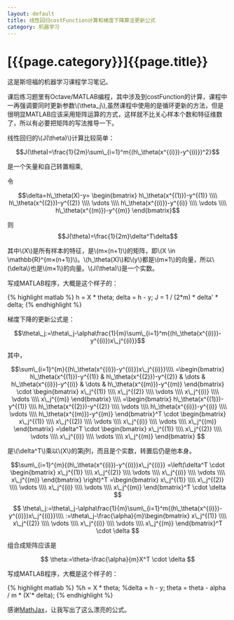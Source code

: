 ```yaml
---
layout: default
title: 线性回归costFunction计算和梯度下降算法更新公式
category: 机器学习
---
```


\[{{page.category}}\]{{page.title}}
===============

这是斯坦福的机器学习课程学习笔记。

课后练习题里有Octave/MATLAB编程，其中涉及到costFunction的计算，课程中一再强调要同时更新参数\\(\theta_j\\),虽然课程中使用的是循环更新的方法，但是很明显MATLAB应该采用矩阵运算的方式，这样就不比关心样本个数和特征维数了，所以有必要把矩阵的写法推导一下。

线性回归的\\(J(\theta)\\)计算比较简单：

$$J(\theta)=\frac{1}{2m}\sum\_{i=1}^m{(h\_\theta(x^{(i)})-y^{(i)})^2}$$

是一个矢量和自己转置相乘,

令

$$\delta=h\_\theta(X)-y=
\begin{bmatrix}
h\_\theta(x^{(1)})-y^{(1)} \\\\
h\_\theta(x^{(2)})-y^{(2)} \\\\
\vdots \\\\
h\_\theta(x^{(i)})-y^{(i)} \\\\
\vdots \\\\
h\_\theta(x^{(m)})-y^{(m)} 
\end{bmatrix}$$

则
$$J(\theta)=\frac{1}{2m}\delta^T\delta$$

其中\\(X\\)是所有样本的特征，是\\(m×(n+1)\\)的矩阵，即\\(X \in \mathbb{R}^{m×(n+1)}\\)。\\(h\_\theta(X)\\)和\\(y\\)都是\\(m×1\\)的向量，所以\\(\delta\\)也是\\(m×1\\)的向量。\\(J(\theta)\\)是一个实数。


写成MATLAB程序，大概是这个样子的：

{% highlight matlab %}
h = X * theta;
delta = h - y;
J = 1 / (2*m) * delta' * delta;
{% endhighlight %}

梯度下降的更新公式是：

$$\theta\_j:=\theta\_j-\alpha\frac{1}{m}\sum\_{i=1}^m{(h\_\theta(x^{(i)})-y^{(i)})x\_j^{(i)}}$$

其中，

$$\sum\_{i=1}^{m}{(h\_\theta(x^{(i)})-y^{(i)})x\_j^{(i)}}\\\\
=\begin{bmatrix}
h\_\theta(x^{(1)})-y^{(1)} &
h\_\theta(x^{(2)})-y^{(2)} &
\dots &
h\_\theta(x^{(i)})-y^{(i)} &
\dots &
h\_\theta(x^{(m)})-y^{(m)}
\end{bmatrix}
\cdot
\begin{bmatrix}
x\_j^{(1)} \\\\
x\_j^{(2)} \\\\
\vdots \\\\
x\_j^{(i)} \\\\
\vdots \\\\
x\_j^{(m)}
\end{bmatrix} \\\\
=\begin{bmatrix}
h\_\theta(x^{(1)})-y^{(1)} \\\\
h\_\theta(x^{(2)})-y^{(2)} \\\\
\vdots \\\\
h\_\theta(x^{(i)})-y^{(i)} \\\\
\vdots \\\\
h\_\theta(x^{(m)})-y^{(m)}
\end{bmatrix}^T
\cdot
\begin{bmatrix}
x\_j^{(1)} \\\\
x\_j^{(2)} \\\\
\vdots \\\\
x\_j^{(i)} \\\\
\vdots \\\\
x\_j^{(m)}
\end{bmatrix}
=\delta^T \cdot 
\begin{bmatrix}
x\_j^{(1)} \\\\
x\_j^{(2)} \\\\
\vdots \\\\
x\_j^{(i)} \\\\
\vdots \\\\
x\_j^{(m)}
\end{bmatrix}
$$

是\\(\delta^T\\)乘以\\(X\\)的第j列，而且是个实数，转置后仍是他本身。

$$\sum\_{i=1}^{m}{(h\_\theta(x^{(i)})-y^{(i)})x\_j^{(i)}}
=\left(\delta^T \cdot 
\begin{bmatrix}
x\_j^{(1)} \\\\
x\_j^{(2)} \\\\
\vdots \\\\
x\_j^{(i)} \\\\
\vdots \\\\
x\_j^{(m)}
\end{bmatrix}
\right)^T
=\begin{bmatrix}
x\_j^{(1)} \\\\
x\_j^{(2)} \\\\
\vdots \\\\
x\_j^{(i)} \\\\
\vdots \\\\
x\_j^{(m)}
\end{bmatrix}^T \cdot \delta 
$$

$$
\theta\_j:=\theta\_j-\alpha\frac{1}{m}\sum\_{i=1}^m{(h\_\theta(x^{(i)})-y^{(i)})x\_j^{(i)}}\\\\
:=\theta\_j-\frac{\alpha}{m}\begin{bmatrix}
x\_j^{(1)} \\\\
x\_j^{(2)} \\\\
\vdots \\\\
x\_j^{(i)} \\\\
\vdots \\\\
x\_j^{(m)}
\end{bmatrix}^T \cdot \delta 
$$

组合成矩阵应该是

$$
\theta:=\theta-\frac{\alpha}{m}X^T \cdot \delta
$$

写成MATLAB程序，大概是这个样子的：

{% highlight matlab %}
%h = X * theta;
%delta = h - y;
theta = theta - alpha / m * (X'* delta);
{% endhighlight %}
    


感谢[MathJax](http://www.mathjax.org)，让我写出了这么漂亮的公式。
